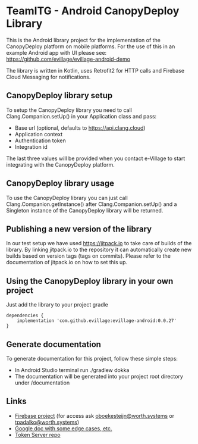 # TeamITG - Android CanopyDeploy Library
This is the Android library project for the implementation of the CanopyDeploy platform on mobile platforms.
For the use of this in an example Android app with UI please see: https://github.com/evillage/evillage-android-demo

The library is written in Kotlin, uses Retrofit2 for HTTP calls and Firebase Cloud Messaging for notifications.

## CanopyDeploy library setup
To setup the CanopyDeploy library you need to call Clang.Companion.setUp() in your Application class and pass:
 * Base url (optional, defaults to https://api.clang.cloud)
 * Application context
 * Authentication token
 * Integration id 

The last three values will be provided when you contact e-Village to start integrating with the CanopyDeploy platform.

## CanopyDeploy library usage
To use the CanopyDeploy library you can just call Clang.Companion.getInstance() after Clang.Companion.setUp() and a Singleton instance of the CanopyDeploy library will be returned. 

## Publishing a new version of the library
In our test setup we have used https://jitpack.io to take care of builds of the library. By linking jitpack.io to the repository it can automatically create new builds based on version tags (tags on commits). Please refer to the documentation of jitpack.io on how to set this up.

## Using the CanopyDeploy library in your own project 
Just add the library to your project gradle

```
dependencies {
    implementation 'com.github.evillage:evillage-android:0.0.27'
}
```

## Generate documentation
To generate documentation for this project, follow these simple steps:

- In Android Studio terminal run ./gradlew dokka 
- The documentation will be generated into your project root directory under /documentation

## Links
* [Firebase project](https://console.firebase.google.com/project/test-a04ac/overview) (for access ask oboekesteijn@worth.systems or tpadalko@worth.systems)
* [Google doc with some edge cases, etc.](https://docs.google.com/document/d/1Nw7Ik1VY8Sz2PPtj86yaTUyZ9qnO__xaDHcRuk6Xsbk/edit?usp=sharing)
* [Token Server repo](https://github.com/evillage/evillage-token-server/src)
